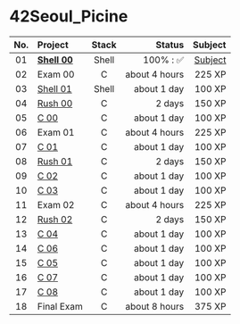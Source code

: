 # 42Seoul_Picine	
|No.	|Project							|Stack    |Status   |Subject
|:-:  |:--								  |:-:		  |--:		  |--:        |
|01	  |[**Shell 00**](./shell00)	|Shell		|100% : ✅|[Subject](./shell00/resource/shell00.pdf)|
|02	|Exam 00							|C			|about 4 hours	|225 XP		|48% :heavy_check_mark:		|level 1 - 73%	|
|03	|[Shell 01](./c_piscine_shell_01)	|Shell		|about 1 day	|100 XP		|100% :heavy_check_mark:	|level 2 - 45%	|
|04	|[Rush 00](./c_piscine_rush_00)		|C			|2 days			|150 XP		|0% :x:						|-				|
|05	|[C 00](./c_piscine_c_00)			|C			|about 1 day	|100 XP		|100% :heavy_check_mark:	|level 3 - 12%	|
|06	|Exam 01							|C			|about 4 hours	|225 XP		|32% :heavy_check_mark:		|level 3 - 55%	|
|07	|[C 01](./c_piscine_c_01)			|C			|about 1 day	|100 XP		|100% :heavy_check_mark:	|level 4 - 14%	|
|08	|[Rush 01](./c_piscine_rush_01)		|C			|2 days			|150 XP		|0% :x:						|-				|
|09	|[C 02](./c_piscine_c_02)			|C			|about 1 day	|100 XP		|87% :heavy_check_mark:		|level 4 - 60%	|
|10	|[C 03](./c_piscine_c_03)			|C			|about 1 day	|100 XP		|100% :heavy_check_mark:	|level 5 - 12%	|
|11	|Exam 02							|C			|about 4 hours	|225 XP		|70% :heavy_check_mark:		|level 5 - 85%	|
|12	|[Rush 02](./c_piscine_rush_02)		|C			|2 days			|150 XP		|10% :x:					|-				|
|13	|[C 04](./c_piscine_c_04)			|C			|about 1 day	|100 XP		|100% :heavy_check_mark:	|level 6 - 29%	|
|14	|[C 06](./c_piscine_c_06)			|C			|about 1 day	|100 XP		|100% :heavy_check_mark:	|level 6 - 70%	|
|15	|[C 05](./c_piscine_c_05)			|C			|about 1 day	|100 XP		|90% :heavy_check_mark:		|level 7 - 7%	|
|16	|[C 07](./c_piscine_c_07)			|C			|about 1 day	|100 XP		|15% :x:					|-				|
|17	|[C 08](./c_piscine_c_08)			|C			|about 1 day	|100 XP		|40% :x:					|-				|
|18	|Final Exam							|C			|about 8 hours	|375 XP		|48% :heavy_check_mark:		|level 7 - 73%	|

